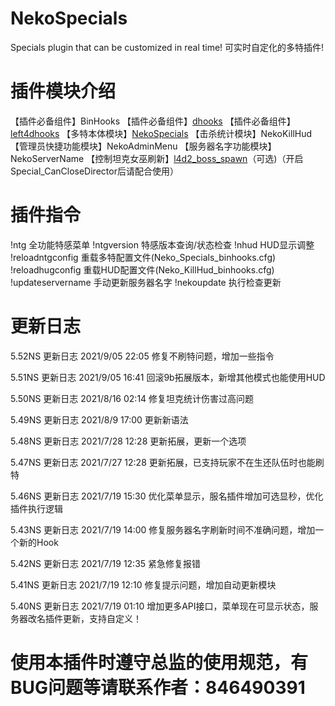 # NekoSpecials
Specials plugin that can be customized in real time!
可实时自定化的多特插件!

# 插件模块介绍
【插件必备组件】BinHooks
【插件必备组件】[dhooks](https://forums.alliedmods.net/showthread.php?p=2588686#post2588686)
【插件必备组件】[left4dhooks](https://forums.alliedmods.net/showthread.php?p=2684862)
【多特本体模块】[NekoSpecials](https://himeneko.cn/nekospecials)
【击杀统计模块】NekoKillHud
【管理员快捷功能模块】NekoAdminMenu
【服务器名字功能模块】NekoServerName
【控制坦克女巫刷新】[l4d2_boss_spawn](https://forums.alliedmods.net/showthread.php?p=2694435)（可选)（开启Special_CanCloseDirector后请配合使用）

# 插件指令
!ntg					    全功能特感菜单
!ntgversion				特感版本查询/状态检查
!nhud					    HUD显示调整
!reloadntgconfig	重载多特配置文件(Neko_Specials_binhooks.cfg)
!reloadhugconfig	重载HUD配置文件(Neko_KillHud_binhooks.cfg)
!updateservername	手动更新服务器名字
!nekoupdate				执行检查更新

# 更新日志
5.52NS 更新日志 2021/9/05 22:05
修复不刷特问题，增加一些指令

5.51NS 更新日志 2021/9/05 16:41
回滚9b拓展版本，新增其他模式也能使用HUD

5.50NS 更新日志 2021/8/16 02:14
修复坦克统计伤害过高问题

5.49NS 更新日志 2021/8/9 17:00
更新新语法

5.48NS 更新日志 2021/7/28 12:28
更新拓展，更新一个选项

5.47NS 更新日志 2021/7/27 12:28
更新拓展，已支持玩家不在生还队伍时也能刷特

5.46NS 更新日志 2021/7/19 15:30
优化菜单显示，服名插件增加可选显秒，优化插件执行逻辑

5.43NS 更新日志 2021/7/19 14:00
修复服务器名字刷新时间不准确问题，增加一个新的Hook

5.42NS 更新日志 2021/7/19 12:35
紧急修复报错

5.41NS 更新日志 2021/7/19 12:10
修复提示问题，增加自动更新模块

5.40NS 更新日志 2021/7/19 01:10
增加更多API接口，菜单现在可显示状态，服务器改名插件更新，支持自定义！

# 使用本插件时遵守总监的使用规范，有BUG问题等请联系作者：846490391
